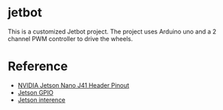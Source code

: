 # jetbot

This is a customized Jetbot project. The project uses Arduino uno and a 2 channel PWM controller to drive the wheels.

# Reference

* [NVIDIA Jetson Nano J41 Header Pinout](https://www.jetsonhacks.com/nvidia-jetson-nano-j41-header-pinout/)
* [Jetson GPIO](https://github.com/NVIDIA/jetson-gpio)
* [Jetson interence](https://github.com/dusty-nv/jetson-inference)
